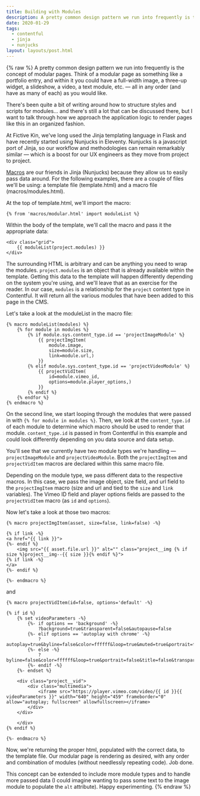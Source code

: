 ```yaml
---
title: Building with Modules
description: A pretty common design pattern we run into frequently is the concept of modular pages. This is how we approach the application logic to render modular pages in an organized fashion.
date: 2020-01-29
tags:
  - contentful
  - jinja
  - nunjucks
layout: layouts/post.html
---
```

{% raw %}
A pretty common design pattern we run into frequently is the concept of modular pages. Think of a modular page as something like a portfolio entry, and within it you could have a full-width image, a three-up widget, a slideshow, a video, a text module, etc. — all in any order (and have as many of each) as you would like.

There's been quite a bit of writing around how to structure styles and scripts for modules... and there's still a lot that can be discussed there, but I want to talk through how we approach the application logic to render pages like this in an organized fashion.

At Fictive Kin, we've long used the Jinja templating language in Flask and have recently started using Nunjucks in Eleventy. Nunjucks is a javascript port of Jinja, so our workflow and methodologies can remain remarkably similar — which is a boost for our UX engineers as they move from project to project.

[Macros](https://jinja.palletsprojects.com/en/2.11.x/templates/#macros) are our friends in Jinja (Nunjucks) because they allow us to easily pass data around. For the following examples, there are a couple of files we'll be using: a template file (template.html) and a macro file (macros/modules.html).

At the top of template.html, we'll import the macro:

```
{% from 'macros/modular.html' import moduleList %}
```

Within the body of the template, we'll call the macro and pass it the appropriate data:

```
<div class="grid">
    {{ moduleList(project.modules) }}
</div>
```

The surrounding HTML is arbitrary and can be anything you need to wrap the modules. `project.modules` is an object that is already available within the template. Getting this data to the template will happen differently depending on the system you're using, and we'll leave that as an exercise for the reader. In our case, `modules` is a relationship for the `project` content type in Contentful. It will return all the various modules that have been added to this page in the CMS.

Let's take a look at the moduleList in the macro file:

```
{% macro moduleList(modules) %}
    {% for module in modules %}
        {% if module.sys.content_type.id == 'projectImageModule' %}
            {{ projectImgItem(
                module.image,
                size=module.size,
                link=module.url,)
            }}
        {% elif module.sys.content_type.id == 'projectVideoModule' %}
            {{ projectVidItem(
                id=module.vimeo_id,
                options=module.player_options,)
            }}
        {% endif %}
    {% endfor %}
{% endmacro %}
```

On the second line, we start looping through the modules that were passed in with `{% for module in modules %}`. Then, we look at the `content_type.id` of each module to determine which macro should be used to render that module. `content_type.id` is passed in from Contentful in this example and could look differently depending on you data source and data setup.

You'll see that we currently have two module types we're handling — `projectImageModule` and `projectVideoModule`. Both the `projectImgItem` and `projectVidItem` macros are declared within this same macro file.

Depending on the module type, we pass different data to the respective macros. In this case, we pass the image object, size field, and url field to the `projectImgItem` macro (size and url and tied to the `size` and `link` variables). The Vimeo ID field and player options fields are passed to the `projectVidItem` macro (as `id` and `options`).

Now let's take a look at those two macros:

```
{% macro projectImgItem(asset, size=false, link=false) -%}

{% if link -%}
<a href="{{ link }}">
{%- endif %}
    <img src="{{ asset.file.url }}" alt="" class="project__img {% if size %}project__img--{{ size }}{% endif %}">
{% if link -%}
</a>
{%- endif %}

{%- endmacro %}
```

and

```
{% macro projectVidItem(id=false, options='default' -%}

{% if id %}
    {% set videoParameters -%}
        {%- if options == 'background' -%}
            ?background=true&transparent=false&autopause=false
        {%- elif options == 'autoplay with chrome' -%}
            ?autoplay=true&byline=false&color=ffffff&loop=true&muted=true&portrait=false&title=false&transparent=false&autopause=false
        {%- else -%}
            ?byline=false&color=ffffff&loop=true&portrait=false&title=false&transparent=false&autopause=false
        {%- endif -%}
    {%- endset %}

    <div class="project__vid">
        <div class="multimedia">
            <iframe src="https://player.vimeo.com/video/{{ id }}{{ videoParameters }}" width="640" height="459" frameborder="0" allow="autoplay; fullscreen" allowfullscreen></iframe>
        </div>
    </div>

    </div>
{% endif %}

{%- endmacro %}
```

Now, we're returning the proper html, populated with the correct data, to the template file. Our modular page is rendering as desired, with any order and combination of modules (without needlessly repeating code). Job done.

This concept can be extended to include more module types and to handle more passed data (I could imagine wanting to pass some text to the image module to populate the `alt` attribute). Happy experimenting.
{% endraw %}
